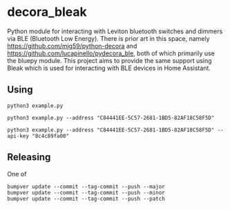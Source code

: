 # decora_bleak

Python module for interacting with Leviton bluetooth switches and dimmers via BLE (Bluetooth Low Energy). There is prior art in this space, namely https://github.com/mjg59/python-decora and https://github.com/lucapinello/pydecora_ble, both of which primarily use the bluepy module. This project aims to provide the same support using Bleak which is used for interacting with BLE devices in Home Assistant.

## Using

```
python3 example.py
```

```
python3 example.py --address "C84441EE-5C57-2681-1BD5-82AF18C58F5D"
```

```
python3 example.py --address "C84441EE-5C57-2681-1BD5-82AF18C58F5D" --api-key "8c4c89fa00"
```

## Releasing

One of

```
bumpver update --commit --tag-commit --push --major
bumpver update --commit --tag-commit --push --minor
bumpver update --commit --tag-commit --push --patch
```
